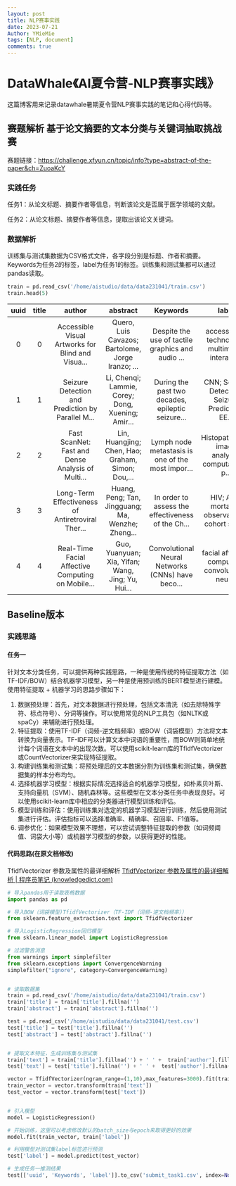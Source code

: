 ```yaml
---
layout: post
title: NLP赛事实践
date: 2023-07-21
Author: YMieMie
tags: [NLP, document]
comments: true
---
```

# DataWhale《AI夏令营-NLP赛事实践》

这篇博客用来记录datawhale暑期夏令营NLP赛事实践的笔记和心得代码等。

## 赛题解析  基于论文摘要的文本分类与关键词抽取挑战赛

赛题链接：https://challenge.xfyun.cn/topic/info?type=abstract-of-the-paper&ch=ZuoaKcY

### 实践任务

任务1：从论文标题、摘要作者等信息，判断该论文是否属于医学领域的文献。

任务2：从论文标题、摘要作者等信息，提取出该论文关键词。

### 数据解析

训练集与测试集数据为CSV格式文件，各字段分别是标题、作者和摘要。Keywords为任务2的标签，label为任务1的标签。训练集和测试集都可以通过pandas读取。

```python
train = pd.read_csv('/home/aistudio/data/data231041/train.csv')
train.head(5)
```

| uuid | title |                      author                       |                     abstract                      |                     Keywords                      |                       label                       | text |                                                   |
| :--: | :---: | :-----------------------------------------------: | :-----------------------------------------------: | :-----------------------------------------------: | :-----------------------------------------------: | :--: | :-----------------------------------------------: |
|  0   |   0   | Accessible Visual Artworks for Blind and Visua... | Quero, Luis Cavazos; Bartolome, Jorge Iranzo; ... | Despite the use of tactile graphics and audio ... | accessibility technology; multimodal interacti... |  0   | Accessible Visual Artworks for Blind and Visua... |
|  1   |   1   | Seizure Detection and Prediction by Parallel M... | Li, Chenqi; Lammie, Corey; Dong, Xuening; Amir... | During the past two decades, epileptic seizure... | CNN; Seizure Detection; Seizure Prediction; EE... |  1   | Seizure Detection and Prediction by Parallel M... |
|  2   |   2   | Fast ScanNet: Fast and Dense Analysis of Multi... | Lin, Huangjing; Chen, Hao; Graham, Simon; Dou,... | Lymph node metastasis is one of the most impor... | Histopathology image analysis; computational p... |  1   | Fast ScanNet: Fast and Dense Analysis of Multi... |
|  3   |   3   | Long-Term Effectiveness of Antiretroviral Ther... | Huang, Peng; Tan, Jingguang; Ma, Wenzhe; Zheng... | In order to assess the effectiveness of the Ch... | HIV; ART; mortality; observational cohort stud... |  0   | Long-Term Effectiveness of Antiretroviral Ther... |
|  4   |   4   | Real-Time Facial Affective Computing on Mobile... | Guo, Yuanyuan; Xia, Yifan; Wang, Jing; Yu, Hui... | Convolutional Neural Networks (CNNs) have beco... | facial affective computing; convolutional neur... |  0   | Real-Time Facial Affective Computing on Mobile... |

## Baseline版本

### 实践思路

#### 任务一

针对文本分类任务，可以提供两种实践思路，一种是使用传统的特征提取方法（如TF-IDF/BOW）结合机器学习模型，另一种是使用预训练的BERT模型进行建模。使用特征提取 + 机器学习的思路步骤如下：

1. 数据预处理：首先，对文本数据进行预处理，包括文本清洗（如去除特殊字符、标点符号）、分词等操作。可以使用常见的NLP工具包（如NLTK或spaCy）来辅助进行预处理。
2. 特征提取：使用TF-IDF（词频-逆文档频率）或BOW（词袋模型）方法将文本转换为向量表示。TF-IDF可以计算文本中词语的重要性，而BOW则简单地统计每个词语在文本中的出现次数。可以使用scikit-learn库的TfidfVectorizer或CountVectorizer来实现特征提取。
3. 构建训练集和测试集：将预处理后的文本数据分割为训练集和测试集，确保数据集的样本分布均匀。
4. 选择机器学习模型：根据实际情况选择适合的机器学习模型，如朴素贝叶斯、支持向量机（SVM）、随机森林等。这些模型在文本分类任务中表现良好。可以使用scikit-learn库中相应的分类器进行模型训练和评估。
5. 模型训练和评估：使用训练集对选定的机器学习模型进行训练，然后使用测试集进行评估。评估指标可以选择准确率、精确率、召回率、F1值等。
6. 调参优化：如果模型效果不理想，可以尝试调整特征提取的参数（如词频阈值、词袋大小等）或机器学习模型的参数，以获得更好的性能。

#### 代码思路(在原文档修改)

TfidfVectorizer 参数及属性的最详细解析 [TfidfVectorizer 参数及属性的最详细解析 | 程序员笔记 (knowledgedict.com)](https://www.knowledgedict.com/tutorial/sklearn-tfidfvectorizer-parameters-and-attributes.html)

```python
# 导入pandas用于读取表格数据
import pandas as pd

# 导入BOW（词袋模型)TfidfVectorizer（TF-IDF（词频-逆文档频率））
from sklearn.feature_extraction.text import TfidfVectorizer

# 导入LogisticRegression回归模型
from sklearn.linear_model import LogisticRegression

# 过滤警告消息
from warnings import simplefilter
from sklearn.exceptions import ConvergenceWarning
simplefilter("ignore", category=ConvergenceWarning)


# 读取数据集
train = pd.read_csv('/home/aistudio/data/data231041/train.csv')
train['title'] = train['title'].fillna('')
train['abstract'] = train['abstract'].fillna('')

test = pd.read_csv('/home/aistudio/data/data231041/test.csv')
test['title'] = test['title'].fillna('')
test['abstract'] = test['abstract'].fillna('')


# 提取文本特征，生成训练集与测试集
train['text'] = train['title'].fillna('') + ' ' +  train['author'].fillna('') + ' ' + train['abstract'].fillna('')+ ' ' + train['Keywords'].fillna('')
test['text'] = test['title'].fillna('') + ' ' +  test['author'].fillna('') + ' ' + test['abstract'].fillna('')+ ' ' + train['Keywords'].fillna('')

vector = TfidfVectorizer(ngram_range=(1,10),max_features=3000).fit(train['text'])
train_vector = vector.transform(train['text'])
test_vector = vector.transform(test['text'])


# 引入模型
model = LogisticRegression()

# 开始训练，这里可以考虑修改默认的batch_size与epoch来取得更好的效果
model.fit(train_vector, train['label'])

# 利用模型对测试集label标签进行预测
test['label'] = model.predict(test_vector)

# 生成任务一推测结果
test[['uuid', 'Keywords', 'label']].to_csv('submit_task1.csv', index=None)
```

